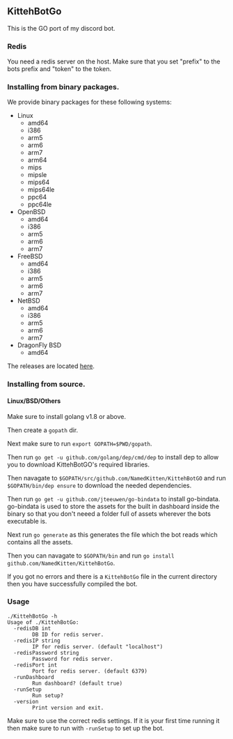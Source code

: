 ## KittehBotGo

This is the GO port of my discord bot.

### Redis

You need a redis server on the host.
Make sure that you set "prefix" to the bots prefix and "token" to the token.

### Installing from binary packages.

We provide binary packages for these following systems:

- Linux
    - amd64
    - i386
    - arm5
    - arm6
    - arm7
    - arm64
    - mips
    - mipsle
    - mips64
    - mips64le
    - ppc64
    - ppc64le
- OpenBSD
    - amd64
    - i386
    - arm5
    - arm6
    - arm7
- FreeBSD
    - amd64
    - i386
    - arm5
    - arm6
    - arm7
- NetBSD
    - amd64
    - i386
    - arm5
    - arm6
    - arm7
- DragonFly BSD
    - amd64

The releases are located [here](https://github.com/NamedKitten/KittehBotGo/releases).

### Installing from source.

#### Linux/BSD/Others

Make sure to install golang v1.8 or above.

Then create a `gopath` dir.    

Next make sure to run `export GOPATH=$PWD/gopath`.

Then run `go get -u github.com/golang/dep/cmd/dep` to install dep to allow you to download KittehBotGO's required libraries.

Then navagate to `$GOPATH/src/github.com/NamedKitten/KittehBotGO` and run `$GOPATH/bin/dep ensure` to download the needed dependencies.

Then run `go get -u github.com/jteeuwen/go-bindata` to install go-bindata.
go-bindata is used to store the assets for the built in dashboard inside the binary so that you don't neeed a folder full of assets wherever the bots executable is.

Next run `go generate` as this generates the file which the bot reads which contains all the assets.

Then you can navagate to `$GOPATH/bin` and run `go install github.com/NamedKitten/KittehBotGo`.

If you got no errors and there is a `KittehBotGo` file in the current directory then you have successfully compiled the bot.


### Usage

```
./KittehBotGo -h
Usage of ./KittehBotGo:
  -redisDB int
    	DB ID for redis server.
  -redisIP string
    	IP for redis server. (default "localhost")
  -redisPassword string
    	Password for redis server.
  -redisPort int
    	Port for redis server. (default 6379)
  -runDashboard
    	Run dashboard? (default true)
  -runSetup
    	Run setup?
  -version
    	Print version and exit.

```

Make sure to use the correct redis settings.
If it is your first time running it then make sure to run with `-runSetup` to set up the bot.
